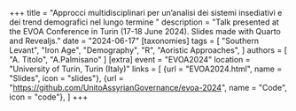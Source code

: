 +++
title = "Approcci multidisciplinari per un’analisi dei sistemi insediativi e dei trend demografici nel lungo termine "
description = "Talk presented at the EVOA Conference in Turin (17-18 June 2024). Slides made with Quarto and Revealjs."
date = "2024-06-17"
[taxonomies]
tags = [
  "Southern Levant",
  "Iron Age",
  "Demography",
  "R",
  "Aoristic Approaches",
]
authors = [ "A. Titolo", "A.Palmisano" ]
[extra]
event = "EVOA2024"
location = "University of Turin, Turin (Italy)"
links = [
    {url = "EVOA2024.html", name = "Slides", icon = "slides"},
    {url = "https://github.com/UnitoAssyrianGovernance/evoa-2024", name = "Code", icon = "code"},
]
+++
